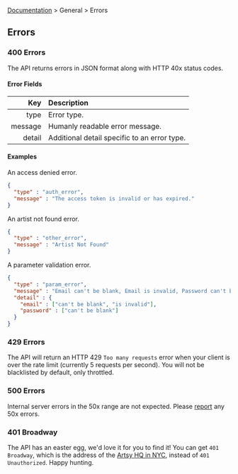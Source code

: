 [Documentation](/docs) &gt; General &gt; Errors

## Errors

### 400 Errors

The API returns errors in JSON format along with HTTP 40x status codes.

#### Error Fields

Key           | Description                                        |
-------------:|:---------------------------------------------------|
type          | Error type.                                        |
message       | Humanly readable error message.                    |
detail        | Additional detail specific to an error type.       |

#### Examples

An access denied error.

``` json
{
  "type" : "auth_error",
  "message" : "The access token is invalid or has expired."
}
```

An artist not found error.

``` json
{
  "type" : "other_error",
  "message" : "Artist Not Found"
}
```

A parameter validation error.

``` json
{
  "type" : "param_error",
  "message" : "Email can't be blank, Email is invalid, Password can't be blank.",
  "detail" : {
    "email" : ["can't be blank", "is invalid"],
    "password" : ["can't be blank"]
  }
}
```

### 429 Errors

The API will return an HTTP 429 `Too many requests` error when your client is over the rate limit (currently 5 requests per second). You will not be blacklisted by default, only throttled.

### 500 Errors

Internal server errors in the 50x range are not expected. Please [report](/help) any 50x errors.

### 401 Broadway

The API has an easter egg, we'd love it for you to find it! You can get `401 Broadway`, which is the address of the [Artsy HQ in NYC](http://artsy.net/about), instead of `401 Unauthorized`. Happy hunting.

